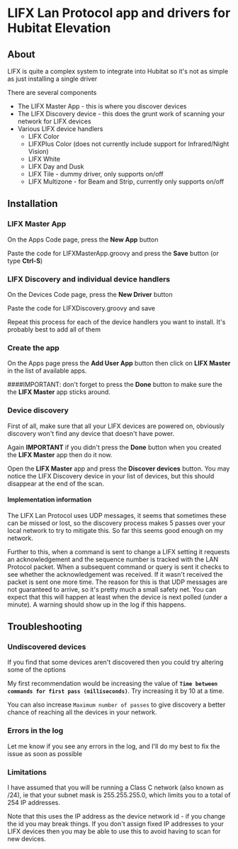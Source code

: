 # LIFX Lan Protocol app and drivers for Hubitat Elevation
## About
LIFX is quite a complex system to integrate into Hubitat so it's not as simple as just installing a single driver

There are several components
* The LIFX Master App - this is where you discover devices
* The LIFX Discovery device - this does the grunt work of scanning your network for LIFX devices
* Various LIFX device handlers
  * LIFX Color
  * LIFXPlus Color (does not currently include support for Infrared/Night Vision) 
  * LIFX White
  * LIFX Day and Dusk
  * LIFX Tile - dummy driver, only supports on/off
  * LIFX Multizone - for Beam and Strip, currently only supports on/off
  
## Installation
### LIFX Master App
On the Apps Code page, press the **New App** button

Paste the code for LIFXMasterApp.groovy and press the **Save** button (or type **Ctrl-S**)
### LIFX Discovery and individual device handlers
On the Devices Code page, press the **New Driver** button 

Paste the code for LIFXDiscovery.groovy and save

Repeat this process for each of the device handlers you want to install. It's probably best
to add all of them

### Create the app
On the Apps page press the **Add User App** button then click on **LIFX Master** in the list of available apps.

####IMPORTANT: don't forget to press the __Done__ button to make sure the the **LIFX Master** app sticks around.

### Device discovery
First of all, make sure that all your LIFX devices are powered on, obviously discovery won't find any device that doesn't 
have power.

Again __IMPORTANT__ if you didn't press the __Done__ button when you created the **LIFX Master** app then do it now.

Open the **LIFX Master** app and press the **Discover devices** button. 
You may notice the LIFX Discovery device in your list of devices, but this should disappear at the end of the scan. 

#### Implementation information
The LIFX Lan Protocol uses UDP messages, it seems that sometimes these can be missed or lost, so the discovery process 
makes 5 passes over your local network to try to mitigate this.  So far this seems good enough on my network.

Further to this, when a command is sent to change a LIFX setting it requests an acknowledgement and 
the sequence number is tracked with the LAN Protocol packet. When a subsequent command or query is sent
it checks to see whether the acknowledgement was received. If it wasn't received the packet is sent 
one more time.  The reason for this is that UDP messages are not guaranteed to arrive, so it's pretty much
a small safety net.  You can expect that this will happen at least when the device is next polled (under a minute).
A warning should show up in the log if this happens.
  
## Troubleshooting
### Undiscovered devices
If you find that some devices aren't discovered then you could try altering some of the options

My first recommendation would be increasing the value of __`Time between commands for first pass (milliseconds)`__.  Try increasing it by 10 at a time.

You can also increase `Maximum number of passes` to give discovery a better chance of reaching all the devices in your network.

### Errors in the log
Let me know if you see any errors in the log, and I'll do my best to fix the issue as soon as possible

### Limitations
I have assumed that you will be running a Class C network (also known as /24), ie that your subnet mask is 255.255.255.0, 
which limits you to a total of 254 IP addresses.

Note that this uses the IP address as the device network id - if you change the id you may break things. 
If you don't assign fixed IP addresses to your LIFX devices then you may be able to use this to avoid having 
to scan for new devices.

